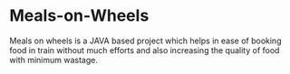# Meals-on-Wheels
Meals on wheels is a JAVA based project which helps in ease of booking food in train without much efforts and also increasing the quality of food with minimum wastage.
